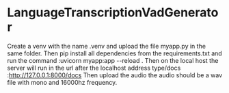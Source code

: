 # LanguageTranscriptionVadGenerator

Create a venv with the name .venv and upload the file myapp.py in the same folder.
Then pip install all dependencies from the requirements.txt and run the command :uvicorn myapp:app --reload .
Then on the local host the server will run in the url after the localhost address type/docs :http://127.0.0.1:8000/docs
Then upload the audio the audio should be a wav file with mono and 16000hz frequency.
